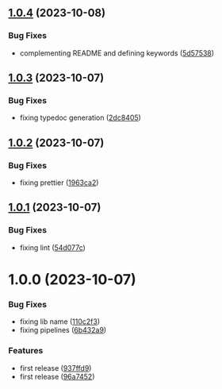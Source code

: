 ## [1.0.4](https://github.com/codibre/get-safe-instance/compare/v1.0.3...v1.0.4) (2023-10-08)


### Bug Fixes

* complementing README and defining keywords ([5d57538](https://github.com/codibre/get-safe-instance/commit/5d57538aa1a0e0c9daa83697b00633c7da85b7db))

## [1.0.3](https://github.com/codibre/get-safe-instance/compare/v1.0.2...v1.0.3) (2023-10-07)


### Bug Fixes

* fixing typedoc generation ([2dc8405](https://github.com/codibre/get-safe-instance/commit/2dc8405bd59d10443c76daded1549d06c4ad5ba0))

## [1.0.2](https://github.com/codibre/get-safe-instance/compare/v1.0.1...v1.0.2) (2023-10-07)


### Bug Fixes

* fixing prettier ([1963ca2](https://github.com/codibre/get-safe-instance/commit/1963ca2f8250b0f1b6d3383c7087db97c54b7d41))

## [1.0.1](https://github.com/codibre/get-safe-instance/compare/v1.0.0...v1.0.1) (2023-10-07)


### Bug Fixes

* fixing lint ([54d077c](https://github.com/codibre/get-safe-instance/commit/54d077c6b1bd65f2131fa77d6825f7409a0a239e))

# 1.0.0 (2023-10-07)


### Bug Fixes

* fixing lib name ([110c2f3](https://github.com/codibre/get-safe-instance/commit/110c2f3dafbcdaf0630b25108345884fed9d2509))
* fixing pipelines ([6b432a9](https://github.com/codibre/get-safe-instance/commit/6b432a97246ff4ad5d1d0f6c8d1965fd8129355b))


### Features

* first release ([937ffd9](https://github.com/codibre/get-safe-instance/commit/937ffd90ab5c4f6bbde1055e78fbe382ad969281))
* first release ([96a7452](https://github.com/codibre/get-safe-instance/commit/96a7452e45f642991094f66821b1b6ea8d58f40f))

